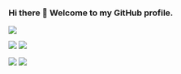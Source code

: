 ### Hi there 👋 Welcome to my GitHub profile.

<img src="https://github-readme-stats.vercel.app/api/top-langs?username=BryanAndrejko"/>

![](https://raw.githubusercontent.com/BryanAndrejko/github-stats/master/generated/overview.svg#gh-dark-mode-only)
![](https://raw.githubusercontent.com/BryanAndrejko/github-stats/master/generated/overview.svg#gh-light-mode-only)

![](https://raw.githubusercontent.com/BryanAndrejko/github-stats/master/generated/languages.svg#gh-dark-mode-only)
![](https://raw.githubusercontent.com/BryanAndrejko/github-stats/master/generated/languages.svg#gh-light-mode-only)

<!--
**BryanAndrejko/BryanAndrejko** is a ✨ _special_ ✨ repository because its `README.md` (this file) appears on your GitHub profile.

<img src="https://github-readme-stats.vercel.app/api/pin/?username=BryanAndrejko&repo=MSDA"/>

Here are some ideas to get you started:

- 🔭 I’m currently working on ...
- 🌱 I’m currently learning ...
- 👯 I’m looking to collaborate on ...
- 🤔 I’m looking for help with ...
- 💬 Ask me about ...
- 📫 How to reach me: ...
- 😄 Pronouns: ...
- ⚡ Fun fact: ...
-->
